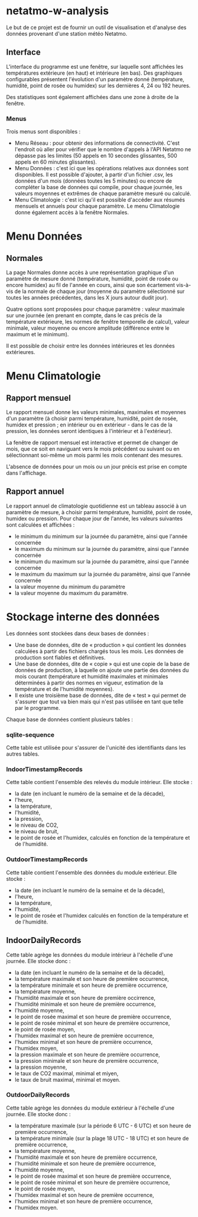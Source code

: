 # netatmo-w-analysis

Le but de ce projet est de fournir un outil de visualisation et d'analyse des données provenant d'une station météo Netatmo.

## Interface
L'interface du programme est une fenêtre, sur laquelle sont affichées les températures extérieure (en haut) et intérieure (en bas). Des graphiques configurables présentent l'évolution d'un paramètre donné (température, humidité, point de rosée ou humidex) sur les dernières 4, 24 ou 192 heures.

Des statistiques sont également affichées dans une zone à droite de la fenêtre.

### Menus
Trois menus sont disponibles :
- Menu Réseau : pour obtenir des informations de connectivité. C'est l'endroit où aller pour vérifier que le nombre d'appels à l'API Netatmo ne dépasse pas les limites (50 appels en 10 secondes glissantes, 500 appels en 60 minutes glissantes).
- Menu Données : c'est ici que les opérations relatives aux données sont disponibles. Il est possible d'ajouter, à partir d'un fichier .csv, les données d'un mois (données toutes les 5 minutes) ou encore de compléter la base de données qui compile, pour chaque journée, les valeurs moyennes et extrêmes de chaque paramètre mesuré ou calculé.
- Menu Climatologie : c'est ici qu'il est possible d'accéder aux résumés mensuels et annuels pour chaque paramètre. Le menu Climatologie donne également accès à la fenêtre Normales.

# Menu Données

## Normales

La page Normales donne accès à une représentation graphique d'un paramètre de mesure donné (température, humidité, point de rosée ou encore humidex) au fil de l'année en cours, ainsi que son écartement vis-à-vis de la normale de chaque jour (moyenne du paramètre sélectionné sur toutes les années précédentes, dans les X jours autour dudit jour).

Quatre options sont proposées pour chaque paramètre : valeur maximale sur une journée (en prenant en compte, dans le cas précis de la température extérieure, les normes de fenêtre temporelle de calcul), valeur minimale, valeur moyenne ou encore amplitude (différence entre le maximum et le minimum). 

Il est possible de choisir entre les données intérieures et les données extérieures.

# Menu Climatologie

## Rapport mensuel

Le rapport mensuel donne les valeurs minimales, maximales et moyennes d'un paramètre (à choisir parmi température, humidité, point de rosée, humidex et pression ; en intérieur ou en extérieur - dans le cas de la pression, les données seront identiques à l'intérieur et à l'extérieur).

La fenêtre de rapport mensuel est interactive et permet de changer de mois, que ce soit en naviguant vers le mois précédent ou suivant ou en sélectionnant soi-même un mois parmi les mois contenant des mesures.

L'absence de données pour un mois ou un jour précis est prise en compte dans l'affichage.

## Rapport annuel

Le rapport annuel de climatologie quotidienne est un tableau associé à un paramètre de mesure, à choisir parmi température, humidité, point de rosée, humidex ou pression. Pour chaque jour de l'année, les valeurs suivantes sont calculées et affichées :
- le minimum du minimum sur la journée du paramètre, ainsi que l'année concernée
- le maximum du minimum sur la journée du paramètre, ainsi que l'année concernée
- le minimum du maximum sur la journée du paramètre, ainsi que l'année concernée
- le maximum du maximum sur la journée du paramètre, ainsi que l'année concernée
- la valeur moyenne du minimum du paramètre
- la valeur moyenne du maximum du paramètre.

# Stockage interne des données

Les données sont stockées dans deux bases de données :
- Une base de données, dite de « production » qui contient les données calculées à partir des fichiers chargés tous les mois. Les données de production sont fiables et définitives.
- Une base de données, dite de « copie » qui est une copie de la base de données de production, à laquelle on ajoute une partie des données du mois courant (température et humidité maximales et minimales déterminées à partir des normes en vigueur, estimation de la température et de l'humidité moyennes).
- Il existe une troisième base de données, dite de « test » qui permet de s'assurer que tout va bien mais qui n'est pas utilisée en tant que telle par le programme.

Chaque base de données contient plusieurs tables :

### sqlite-sequence
Cette table est utilisée pour s'assurer de l'unicité des identifiants dans les autres tables.

### IndoorTimestampRecords
Cette table contient l'ensemble des relevés du module intérieur. Elle stocke :
- la date (en incluant le numéro de la semaine et de la décade),
- l'heure,
- la température,
- l'humidité,
- la pression,
- le niveau de CO2,
- le niveau de bruit,
- le point de rosée et l'humidex, calculés en fonction de la température et de l'humidité.

### OutdoorTimestampRecords
Cette table contient l'ensemble des données du module extérieur. Elle stocke :
- la date (en incluant le numéro de la semaine et de la décade),
- l'heure,
- la température,
- l'humidité,
- le point de rosée et l'humidex calculés en fonction de la température et de l'humidité.

## IndoorDailyRecords

Cette table agrège les données du module intérieur à l'échelle d'une journée. Elle stocke donc :
- la date (en incluant le numéro de la semaine et de la décade),
- la température maximale et son heure de première occurrence,
- la température minimale et son heure de première occurrence,
- la température moyenne,
- l'humidité maximale et son heure de première occirrence,
- l'humidité minimale et son heure de première occurrence,
- l'humidité moyenne,
- le point de rosée maximal et son heure de première occurrence,
- le point de rosée minimal et son heure de première occurrence,
- le point de rosée moyen,
- l'humidex maximal et son heure de première occurrence,
- l'humidex minimal et son heure de première occurrence,
- l'humidex moyen,
- la pression maximale et son heure de première occurrence,
- la pression minimale et son heure de première occurrence,
- la pression moyenne,
- le taux de CO2 maximal, minimal et miyen,
- le taux de bruit maximal, minimal et moyen.

### OutdoorDailyRecords

Cette table agrège les données du module extérieur à l'échelle d'une journée. Elle stocke donc :
- la température maximale (sur la période 6 UTC - 6 UTC) et son heure de première occurrence,
- la température minimale (sur la plage 18 UTC - 18 UTC) et son heure de première occurrence,
- la température moyenne,
- l'humidité maximale et son heure de première occurrence,
- l'humidité minimale et son heure de première occurrence,
- l'humidité moyenne,
- le point de rosée maximal et son heure de première occurrence,
- le point de rosée minimal et son heure de première occurrence,
- le point de rosée moyen,
- l'humidex maximal et son heure de première occurrence,
- l'humidex minimal et son heure de première occurrence,
- l'humidex moyen.
